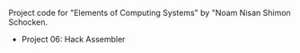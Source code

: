 Project code for "Elements of Computing Systems" by "Noam Nisan Shimon Schocken.

* Project 06: Hack Assembler
